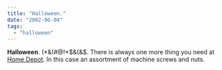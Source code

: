 ```yaml
---
title: "Halloween."
date: "2002-06-04"
tags: 
  - "halloween"
---
```


**Halloween**. (\*&(#@!\*$&(&$. There is always one more thing you need at [Home Depot](http://www.homedepot.com/). In this case an assortment of machine screws and nuts.
